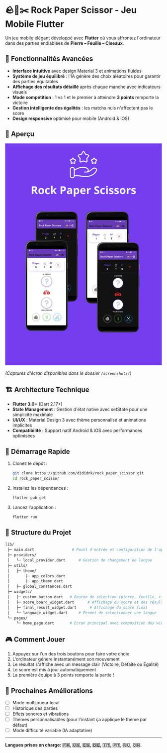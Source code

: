 # 🪨🍃✂️ Rock Paper Scissor - Jeu Mobile Flutter

Un jeu mobile élégant développé avec **Flutter** où vous affrontez l'ordinateur dans des parties endiablées de **Pierre – Feuille – Ciseaux**.

## 🎯 Fonctionnalités Avancées

* **Interface intuitive** avec design Material 3 et animations fluides
* **Système de jeu équilibré** : l'IA génère des choix aléatoires pour garantir des parties équitables
* **Affichage des résultats détaillé** après chaque manche avec indicateurs visuels
* **Mode compétition** : 1 vs 1 et le premier à atteindre **3 points** remporte la victoire
* **Gestion intelligente des égalités** : les matchs nuls n'affectent pas le score
* **Design responsive** optimisé pour mobile (Android & iOS)

## 📸 Aperçu

![Bannière du jeu Rock Paper Scissor](screenshots/rock_paper_scissor_flyer.png)

*(Captures d'écran disponibles dans le dossier `/screenshots/`)*

## 🏗️ Architecture Technique

* **Flutter 3.0+** (Dart 2.17+)
* **State Management** : Gestion d'état native avec setState pour une simplicité maximale
* **UI/UX** : Material Design 3 avec thème personnalisé et animations implicites
* **Compatibilité** : Support natif Android & iOS avec performances optimisées

## 🚀 Démarrage Rapide

1. Clonez le dépôt :

   ```bash
   git clone https://github.com/dididnk/rock_paper_scissor.git
   cd rock_paper_scissor
   ```

2. Installez les dépendances :

   ```bash
   flutter pub get
   ```

3. Lancez l'application :

   ```bash
   flutter run
   ```

## 📂 Structure du Projet

```bash
lib/
 ├─ main.dart                 # Point d'entrée et configuration de l'application
 ├─ providers/
 │   └─ local_provider.dart      # Gestion de changement de langue
 ├─ utils/
 │   ├─ theme/
 │       ├─ app_colors.dart     
 │       ├─ app_theme.dart     
 │   ├─ global_constances.dart
 ├─ widgets/
 │   ├─ custom_button.dart   # Bouton de sélection (pierre, feuille, ciseaux)
 │   ├─ score_board_widget.dart      # Affichage du score et des résultats
 │   ├─ final_result_widget.dart      # Affichage du score final
 │   └─ language_widget.dart     # Permet de selectionner une langue
 └─ pages/
     └─ home_page.dart       # Écran principal avec composition des widgets
```

## 🎮 Comment Jouer

1. Appuyez sur l'un des trois boutons pour faire votre choix
2. L'ordinateur génère instantanément son mouvement
3. Le résultat s'affiche avec un message clair (Victoire, Défaite ou Égalité)
4. Le score est mis à jour automatiquement
5. La première équipe à 3 points remporte la partie !

## 📝 Prochaines Améliorations

- [ ] Mode multijoueur local
- [ ] Historique des parties
- [ ] Effets sonores et vibrations
- [ ] Thèmes personnalisables (pour l'instant ça applique le thème par défaut)
- [ ] Mode difficulté variable (IA adaptative)

---

**Langues prises en charge: 🇫🇷, 🇺🇸, 🇪🇸, 🇩🇪, 🇮🇹, 🇵🇹, 🇷🇺, 🇨🇳.**
